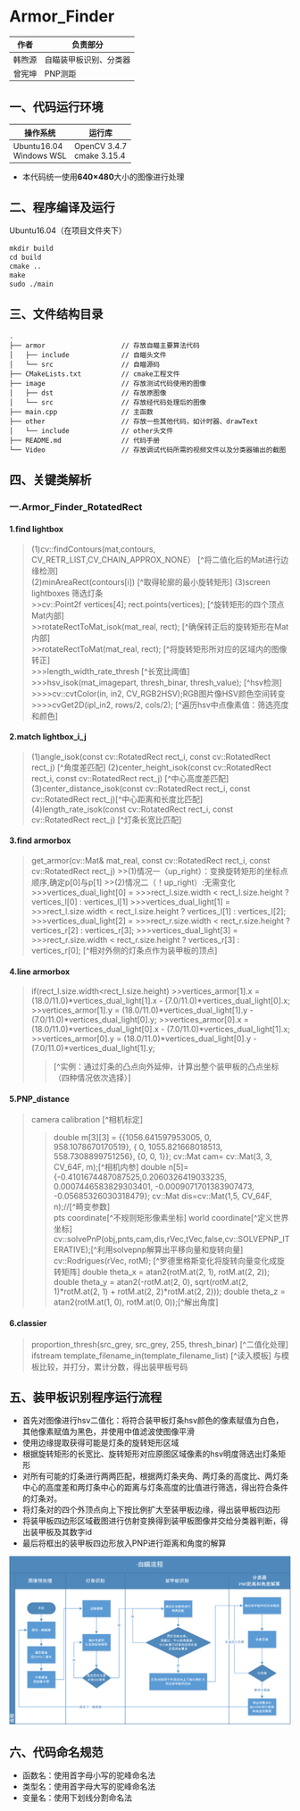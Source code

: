# Armor_Finder

| 作者   | 负责部分       |
| ------ | -------------- |
| 韩煦源 | 自瞄装甲板识别、分类器 |
| 曾宪坤 | PNP测距 |

## 一、代码运行环境

|操作系统|运行库|
|-------|--------|
|Ubuntu16.04<br />Windows WSL|OpenCV 3.4.7<br />cmake 3.15.4|

- 本代码统一使用**640×480**大小的图像进行处理

## 二、程序编译及运行

Ubuntu16.04（在项目文件夹下）

```shell
mkdir build
cd build
cmake ..
make
sudo ./main
```

## 三、文件结构目录

``` Files Structure
.
├── armor                   // 存放自瞄主要算法代码
│   ├── include             // 自瞄头文件
│   └── src                 // 自瞄源码
├── CMakeLists.txt          // cmake工程文件
├── image                   // 存放测试代码使用的图像
│   ├── dst                 // 存放原图像
│   └── src                 // 存放经代码处理后的图像
├── main.cpp                // 主函数
├── other                   // 存放一些其他代码，如计时器、drawText
│   └── include             // other头文件
├── README.md               // 代码手册
└── Video                   // 存放调试代码所需的视频文件以及分类器输出的截图
```

## 四、关键类解析  

### 一.Armor_Finder_RotatedRect  

#### 1.find lightbox  

 >(1)cv::findContours(mat,contours, CV_RETR_LIST,CV_CHAIN_APPROX_NONE） [^将二值化后的Mat进行边缘检测]  
 >(2)minAreaRect(contours[i])                                           [^取得轮廓的最小旋转矩形]
 >(3)screen lightboxes 筛选灯条  
    >>cv::Point2f vertices[4]; rect.points(vertices);                   [^旋转矩形的四个顶点Mat内部]  
    >>rotateRectToMat_isok(mat_real, rect);                             [^确保转正后的旋转矩形在Mat内部]  
    >>rotateRectToMat(mat_real, rect);                                  [^将旋转矩形所对应的区域内的图像转正]  
      >>>length_width_rate_thresh                                       [^长宽比阈值]  
      >>>hsv_isok(mat_imagepart, thresh_binar, thresh_value);           [^hsv检测]  
        >>>>cv::cvtColor(in, in2, CV_RGB2HSV);RGB图片像HSV颜色空间转变  
        >>>>cvGet2D(ipl_in2, rows/2, cols/2);                           [^遍历hsv中点像素值：筛选亮度和颜色]

#### 2.match lightbox_i_j  

 >(1)angle_isok(const cv::RotatedRect rect_i, const cv::RotatedRect rect_j)          [^角度差匹配]
 >(2)center_height_isok(const cv::RotatedRect rect_i, const cv::RotatedRect rect_j)  [^中心高度差匹配]
 >(3)center_distance_isok(const cv::RotatedRect rect_i, const cv::RotatedRect rect_j)[^中心距离和长度比匹配]
 >(4)length_rate_isok(const cv::RotatedRect rect_i, const cv::RotatedRect rect_j)    [^灯条长宽比匹配]  

#### 3.find armorbox  

 >get_armor(cv::Mat& mat_real, const cv::RotatedRect rect_i, const cv::RotatedRect rect_j)
     >>(1)情况一（up_right）：变换旋转矩形的坐标点顺序,确定p[0]与p[1]
     >>(2)情况二（！up_right）:无需变化  
      >>>vertices_dual_light[0] =
      >>>rect_l.size.width < rect_l.size.height ? vertices_l[0] : vertices_l[1]
      >>>vertices_dual_light[1] =
      >>>rect_l.size.width < rect_l.size.height ? vertices_l[1] : vertices_l[2];
      >>>vertices_dual_light[2] =
      >>>rect_r.size.width < rect_r.size.height ? vertices_r[2] : vertices_r[3];
      >>>vertices_dual_light[3] =
      >>>rect_r.size.width < rect_r.size.height ? vertices_r[3] : vertices_r[0];                   [^相对外侧的灯条点作为装甲板的顶点]

#### 4.line armorbox  

 >if(rect_l.size.width<rect_l.size.height)
         >>vertices_armor[1].x = (18.0/11.0)*vertices_dual_light[1].x - (7.0/11.0)*vertices_dual_light[0].x;
         >>vertices_armor[1].y = (18.0/11.0)*vertices_dual_light[1].y - (7.0/11.0)*vertices_dual_light[0].y;
         >>vertices_armor[0].x = (18.0/11.0)*vertices_dual_light[0].x - (7.0/11.0)*vertices_dual_light[1].x;
         >>vertices_armor[0].y = (18.0/11.0)*vertices_dual_light[0].y - (7.0/11.0)*vertices_dual_light[1].y;
  >>[^实例：通过灯条的凸点向外延伸，计算出整个装甲板的凸点坐标（四种情况依次选择）]  

#### 5.PNP_distance  

 >camera calibration [^相机标定]
   >>double m[3][3] = {{1056.641597953005, 0, 958.1078670170519}, { 0, 1055.821668018513, 558.7308899751256}, {0, 0, 1}};
   cv::Mat cam= cv::Mat(3, 3, CV_64F, m);[^相机内参]
   >>double n[5]={-0.4101674487087525,0.2060326419033235, 0.0007446583829303401, -0.0009071701383907473, -0.05685326030318479};
   cv::Mat dis=cv::Mat(1,5, CV_64F, n);//[^畸变参数]  
 >pts coordinate[^不规则矩形像素坐标]
 >world coordinate[^定义世界坐标]  
 >cv::solvePnP(obj,pnts,cam,dis,rVec,tVec,false,cv::SOLVEPNP_ITERATIVE);[^利用solvepnp解算出平移向量和旋转向量]  
 >cv::Rodrigues(rVec, rotM); [^罗德里格斯变化将旋转向量变化成旋转矩阵]
 >double theta_x = atan2(rotM.at(2, 1), rotM.at(2, 2));
  double theta_y = atan2(-rotM.at(2, 0),
                   sqrt(rotM.at(2, 1)*rotM.at(2, 1) + rotM.at(2, 2)*rotM.at(2, 2)));
  double theta_z = atan2(rotM.at(1, 0), rotM.at(0, 0));[^解出角度]  

#### 6.classier  

>proportion_thresh(src_grey, src_grey, 255, thresh_binar) [^二值化处理]
>ifstream template_filename_in(template_filename_list) [^读入模板]
>与模板比较，并打分，累计分数，得出装甲板号码

## 五、装甲板识别程序运行流程

- 首先对图像进行hsv二值化：将符合装甲板灯条hsv颜色的像素赋值为白色，其他像素赋值为黑色，并使用中值滤波使图像平滑
- 使用边缘提取获得可能是灯条的旋转矩形区域
- 根据旋转矩形的长宽比、旋转矩形对应原图区域像素的hsv明度筛选出灯条矩形
- 对所有可能的灯条进行两两匹配，根据两灯条夹角、两灯条的高度比、两灯条中心的高度差和两灯条中心的距离与灯条高度的比值进行筛选，得出符合条件的灯条对。
- 将灯条对的四个外顶点向上下按比例扩大至装甲板边缘，得出装甲板四边形
- 将装甲板四边形区域截图进行仿射变换得到装甲板图像并交给分类器判断，得出装甲板及其数字id
- 最后将框出的装甲板四边形放入PNP进行距离和角度的解算

![avatar](./自瞄流程图.png)

## 六、代码命名规范

- 函数名：使用首字母小写的驼峰命名法
- 类型名：使用首字母大写的驼峰命名法
- 变量名：使用下划线分割命名法
